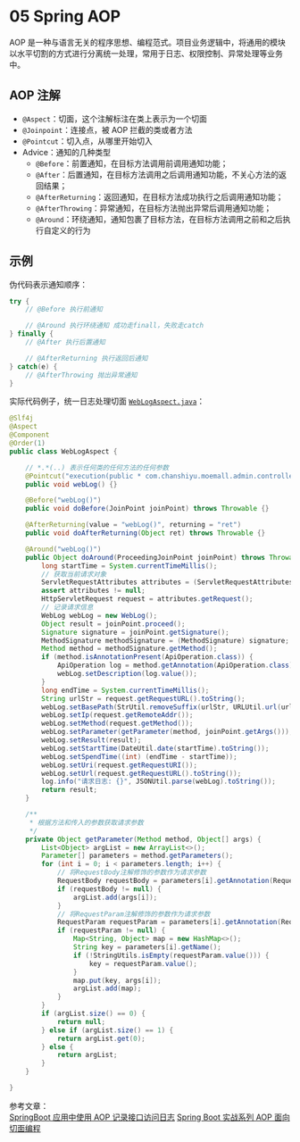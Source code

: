 # 05 Spring AOP

AOP 是一种与语言无关的程序思想、编程范式。项目业务逻辑中，将通用的模块以水平切割的方式进行分离统一处理，常用于日志、权限控制、异常处理等业务中。

## AOP 注解

* `@Aspect`：切面，这个注解标注在类上表示为一个切面
* `@Joinpoint`：连接点，被 AOP 拦截的类或者方法
* `@Pointcut`：切入点，从哪里开始切入
* Advice：通知的几种类型
  * `@Before`：前置通知，在目标方法调用前调用通知功能；
  * `@After`：后置通知，在目标方法调用之后调用通知功能，不关心方法的返回结果；
  * `@AfterReturning`：返回通知，在目标方法成功执行之后调用通知功能；
  * `@AfterThrowing`：异常通知，在目标方法抛出异常后调用通知功能；
  * `@Around`：环绕通知，通知包裹了目标方法，在目标方法调用之前和之后执行自定义的行为

## 示例

伪代码表示通知顺序：

```java
try {
    // @Before 执行前通知

    // @Around 执行环绕通知 成功走finall，失败走catch
} finally {
    // @After 执行后置通知

    // @AfterReturning 执行返回后通知
} catch(e) {
    // @AfterThrowing 抛出异常通知
}
```

实际代码例子，统一日志处理切面 [`WebLogAspect.java`](https://github.com/macrozheng/mall/blob/master/mall-admin/src/main/java/com/macro/mall/component/WebLogAspect.java)：

```java
@Slf4j
@Aspect
@Component
@Order(1)
public class WebLogAspect {

    // *.*(..) 表示任何类的任何方法的任何参数
    @Pointcut("execution(public * com.chanshiyu.moemall.admin.controller.*.*(..))")
    public void webLog() {}

    @Before("webLog()")
    public void doBefore(JoinPoint joinPoint) throws Throwable {}

    @AfterReturning(value = "webLog()", returning = "ret")
    public void doAfterReturning(Object ret) throws Throwable {}

    @Around("webLog()")
    public Object doAround(ProceedingJoinPoint joinPoint) throws Throwable {
        long startTime = System.currentTimeMillis();
        // 获取当前请求对象
        ServletRequestAttributes attributes = (ServletRequestAttributes) RequestContextHolder.getRequestAttributes();
        assert attributes != null;
        HttpServletRequest request = attributes.getRequest();
        // 记录请求信息
        WebLog webLog = new WebLog();
        Object result = joinPoint.proceed();
        Signature signature = joinPoint.getSignature();
        MethodSignature methodSignature = (MethodSignature) signature;
        Method method = methodSignature.getMethod();
        if (method.isAnnotationPresent(ApiOperation.class)) {
            ApiOperation log = method.getAnnotation(ApiOperation.class);
            webLog.setDescription(log.value());
        }
        long endTime = System.currentTimeMillis();
        String urlStr = request.getRequestURL().toString();
        webLog.setBasePath(StrUtil.removeSuffix(urlStr, URLUtil.url(urlStr).getPath()));
        webLog.setIp(request.getRemoteAddr());
        webLog.setMethod(request.getMethod());
        webLog.setParameter(getParameter(method, joinPoint.getArgs()));
        webLog.setResult(result);
        webLog.setStartTime(DateUtil.date(startTime).toString());
        webLog.setSpendTime((int) (endTime - startTime));
        webLog.setUri(request.getRequestURI());
        webLog.setUrl(request.getRequestURL().toString());
        log.info("请求日志: {}", JSONUtil.parse(webLog).toString());
        return result;
    }

    /**
     * 根据方法和传入的参数获取请求参数
     */
    private Object getParameter(Method method, Object[] args) {
        List<Object> argList = new ArrayList<>();
        Parameter[] parameters = method.getParameters();
        for (int i = 0; i < parameters.length; i++) {
            // 将RequestBody注解修饰的参数作为请求参数
            RequestBody requestBody = parameters[i].getAnnotation(RequestBody.class);
            if (requestBody != null) {
                argList.add(args[i]);
            }
            // 将RequestParam注解修饰的参数作为请求参数
            RequestParam requestParam = parameters[i].getAnnotation(RequestParam.class);
            if (requestParam != null) {
                Map<String, Object> map = new HashMap<>();
                String key = parameters[i].getName();
                if (!StringUtils.isEmpty(requestParam.value())) {
                    key = requestParam.value();
                }
                map.put(key, args[i]);
                argList.add(map);
            }
        }
        if (argList.size() == 0) {
            return null;
        } else if (argList.size() == 1) {
            return argList.get(0);
        } else {
            return argList;
        }
    }

}
```

参考文章：  
[SpringBoot 应用中使用 AOP 记录接口访问日志](http://www.macrozheng.com/#/technology/aop_log) [Spring Boot 实战系列 AOP 面向切面编程](https://juejin.im/post/5be0dd17e51d45304c3c7a75)

